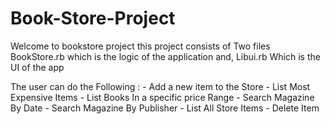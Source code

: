 # Book-Store-Project
Welcome to bookstore project 
this project consists of Two files 
BookStore.rb which is the logic of the application and,
Libui.rb Which is the UI of the app

The user can do the Following :
    - Add a new item to the Store
    - List Most Expensive Items
    - List Books In a specific price Range
    - Search Magazine By Date
    - Search Magazine By Publisher
    - List All Store Items
    - Delete Item
